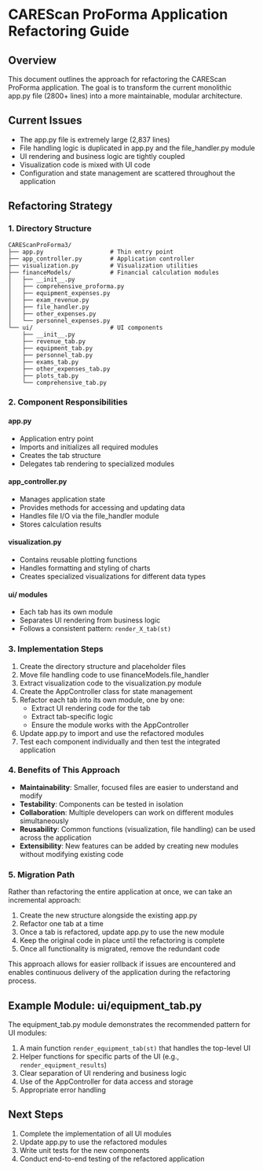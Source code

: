 # CAREScan ProForma Application Refactoring Guide

## Overview

This document outlines the approach for refactoring the CAREScan ProForma application. The goal is to transform the current monolithic app.py file (2800+ lines) into a more maintainable, modular architecture.

## Current Issues

- The app.py file is extremely large (2,837 lines)
- File handling logic is duplicated in app.py and the file_handler.py module
- UI rendering and business logic are tightly coupled
- Visualization code is mixed with UI code
- Configuration and state management are scattered throughout the application

## Refactoring Strategy

### 1. Directory Structure

```
CAREScanProForma3/
├── app.py                   # Thin entry point
├── app_controller.py        # Application controller
├── visualization.py         # Visualization utilities
├── financeModels/           # Financial calculation modules
│   ├── __init__.py
│   ├── comprehensive_proforma.py
│   ├── equipment_expenses.py
│   ├── exam_revenue.py
│   ├── file_handler.py
│   ├── other_expenses.py
│   └── personnel_expenses.py
└── ui/                      # UI components
    ├── __init__.py
    ├── revenue_tab.py
    ├── equipment_tab.py
    ├── personnel_tab.py
    ├── exams_tab.py
    ├── other_expenses_tab.py
    ├── plots_tab.py
    └── comprehensive_tab.py
```

### 2. Component Responsibilities

#### app.py
- Application entry point
- Imports and initializes all required modules
- Creates the tab structure
- Delegates tab rendering to specialized modules

#### app_controller.py
- Manages application state
- Provides methods for accessing and updating data
- Handles file I/O via the file_handler module
- Stores calculation results

#### visualization.py
- Contains reusable plotting functions
- Handles formatting and styling of charts
- Creates specialized visualizations for different data types

#### ui/ modules
- Each tab has its own module
- Separates UI rendering from business logic
- Follows a consistent pattern: `render_X_tab(st)`

### 3. Implementation Steps

1. Create the directory structure and placeholder files
2. Move file handling code to use financeModels.file_handler
3. Extract visualization code to the visualization.py module
4. Create the AppController class for state management
5. Refactor each tab into its own module, one by one:
   - Extract UI rendering code for the tab
   - Extract tab-specific logic
   - Ensure the module works with the AppController
6. Update app.py to import and use the refactored modules
7. Test each component individually and then test the integrated application

### 4. Benefits of This Approach

- **Maintainability**: Smaller, focused files are easier to understand and modify
- **Testability**: Components can be tested in isolation
- **Collaboration**: Multiple developers can work on different modules simultaneously
- **Reusability**: Common functions (visualization, file handling) can be used across the application
- **Extensibility**: New features can be added by creating new modules without modifying existing code

### 5. Migration Path

Rather than refactoring the entire application at once, we can take an incremental approach:

1. Create the new structure alongside the existing app.py
2. Refactor one tab at a time
3. Once a tab is refactored, update app.py to use the new module
4. Keep the original code in place until the refactoring is complete
5. Once all functionality is migrated, remove the redundant code

This approach allows for easier rollback if issues are encountered and enables continuous delivery of the application during the refactoring process.

## Example Module: ui/equipment_tab.py

The equipment_tab.py module demonstrates the recommended pattern for UI modules:

1. A main function `render_equipment_tab(st)` that handles the top-level UI
2. Helper functions for specific parts of the UI (e.g., `render_equipment_results`)
3. Clear separation of UI rendering and business logic
4. Use of the AppController for data access and storage
5. Appropriate error handling

## Next Steps

1. Complete the implementation of all UI modules
2. Update app.py to use the refactored modules
3. Write unit tests for the new components
4. Conduct end-to-end testing of the refactored application 